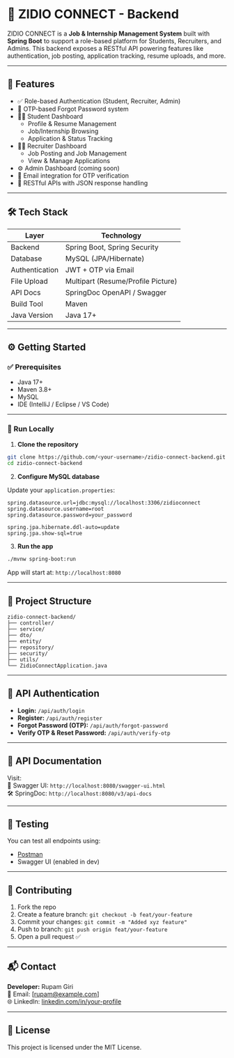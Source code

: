 # 📡 ZIDIO CONNECT - Backend

ZIDIO CONNECT is a **Job & Internship Management System** built with **Spring Boot** to support a role-based platform for Students, Recruiters, and Admins. This backend exposes a RESTful API powering features like authentication, job posting, application tracking, resume uploads, and more.

---

## 📌 Features

- ✅ Role-based Authentication (Student, Recruiter, Admin)
- 🔐 OTP-based Forgot Password system
- 🧑‍🎓 Student Dashboard
  - Profile & Resume Management
  - Job/Internship Browsing
  - Application & Status Tracking
- 🧑‍💼 Recruiter Dashboard
  - Job Posting and Job Management
  - View & Manage Applications
- ⚙️ Admin Dashboard (coming soon)
- 📩 Email integration for OTP verification
- 🧾 RESTful APIs with JSON response handling

---

## 🛠️ Tech Stack

| Layer       | Technology          |
|------------|---------------------|
| Backend     | Spring Boot, Spring Security |
| Database    | MySQL (JPA/Hibernate) |
| Authentication | JWT + OTP via Email |
| File Upload | Multipart (Resume/Profile Picture) |
| API Docs    | SpringDoc OpenAPI / Swagger |
| Build Tool  | Maven |
| Java Version | Java 17+ |

---

## ⚙️ Getting Started

### ✅ Prerequisites

- Java 17+
- Maven 3.8+
- MySQL
- IDE (IntelliJ / Eclipse / VS Code)

---

### 🚀 Run Locally

1. **Clone the repository**

```bash
git clone https://github.com/<your-username>/zidio-connect-backend.git
cd zidio-connect-backend
```

2. **Configure MySQL database**

Update your `application.properties`:

```properties
spring.datasource.url=jdbc:mysql://localhost:3306/zidioconnect
spring.datasource.username=root
spring.datasource.password=your_password

spring.jpa.hibernate.ddl-auto=update
spring.jpa.show-sql=true
```

3. **Run the app**

```bash
./mvnw spring-boot:run
```

App will start at: `http://localhost:8080`

---

## 📁 Project Structure

```
zidio-connect-backend/
├── controller/
├── service/
├── dto/
├── entity/
├── repository/
├── security/
├── utils/
└── ZidioConnectApplication.java
```

---

## 🔐 API Authentication

- **Login:** `/api/auth/login`
- **Register:** `/api/auth/register`
- **Forgot Password (OTP):** `/api/auth/forgot-password`
- **Verify OTP & Reset Password:** `/api/auth/verify-otp`

---

## 🔎 API Documentation

Visit:  
📘 Swagger UI: `http://localhost:8080/swagger-ui.html`  
🛠 SpringDoc: `http://localhost:8080/v3/api-docs`

---

## 🧪 Testing

You can test all endpoints using:
- [Postman](https://www.postman.com/)
- Swagger UI (enabled in dev)

---

## 🤝 Contributing

1. Fork the repo
2. Create a feature branch: `git checkout -b feat/your-feature`
3. Commit your changes: `git commit -m "Added xyz feature"`
4. Push to branch: `git push origin feat/your-feature`
5. Open a pull request ✅

---

## 📬 Contact

**Developer:** Rupam Giri  
📧 Email: [rupam@example.com]  
🌐 LinkedIn: [linkedin.com/in/your-profile](https://linkedin.com/in/your-profile)

---

## 📄 License

This project is licensed under the MIT License.
